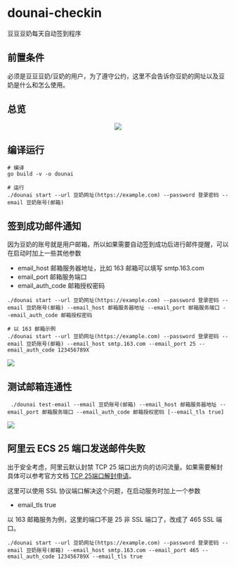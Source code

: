 # dounai-checkin

豆豆豆奶每天自动签到程序

## 前置条件

必须是豆豆豆奶/豆奶的用户，为了遵守公约，这里不会告诉你豆奶的网址以及豆奶是什么和怎么使用。

## 总览

<div align="center"><img src="https://cdn.xiaobinqt.cn/xiaobinqt.io/20230419/be92e64b88c4411a863954c1c7c8fae1.png?imageView2/0/q/75|watermark/2/text/eGlhb2JpbnF0/font/dmlqYXlh/fontsize/1000/fill/IzVDNUI1Qg==/dissolve/52/gravity/SouthEast/dx/15/dy/15" width=  /></div>

## 编译运行

```shell
# 编译
go build -v -o dounai 

# 运行
./dounai start --url 豆奶网址(https://example.com) --password 登录密码 --email 豆奶账号(邮箱)
```

## 签到成功邮件通知

因为豆奶的账号就是用户邮箱，所以如果需要自动签到成功后进行邮件提醒，可以在启动时加上一些其他参数

+ email_host 邮箱服务器地址，比如 163 邮箱可以填写 smtp.163.com
+ email_port 邮箱服务端口
+ email_auth_code 邮箱授权密码

```shell
./dounai start --url 豆奶网址(https://example.com) --password 登录密码 --email 豆奶账号(邮箱) --email_host 邮箱服务器地址 --email_port 邮箱服务端口 --email_auth_code 邮箱授权密码

# 以 163 邮箱示例
./dounai start --url 豆奶网址(https://example.com) --password 登录密码 --email 豆奶账号(邮箱) --email_host smtp.163.com --email_port 25 --email_auth_code 123456789X
```

![](https://cdn.xiaobinqt.cn/xiaobinqt.io/20230419/a83012ad7b5142efa49f8e6e30f1ae0c.png?imageView2/0/q/75|watermark/2/text/eGlhb2JpbnF0/font/dmlqYXlh/fontsize/1000/fill/IzVDNUI1Qg==/dissolve/52/gravity/SouthEast/dx/15/dy/15)

## 测试邮箱连通性

```shell
 ./dounai test-email --email 豆奶账号(邮箱) --email_host 邮箱服务器地址 --email_port 邮箱服务端口 --email_auth_code 邮箱授权密码 [--email_tls true]
```

![](https://cdn.xiaobinqt.cn/xiaobinqt.io/20230419/9319cbe4880e4fc398e220736be7b537.png?imageView2/0/q/75|watermark/2/text/eGlhb2JpbnF0/font/dmlqYXlh/fontsize/1000/fill/IzVDNUI1Qg==/dissolve/52/gravity/SouthEast/dx/15/dy/15)

## 阿里云 ECS 25 端口发送邮件失败

出于安全考虑，阿里云默认封禁 TCP 25
端口出方向的访问流量。如果需要解封具体可以参考官方文档 [TCP 25端口解封申请](https://help.aliyun.com/document_detail/56130.html)。

这里可以使用 SSL 协议端口解决这个问题，在启动服务时加上一个参数

+ email_tls true

以 163 邮箱服务为例，这里的端口不是 25 非 SSL 端口了，改成了 465 SSL 端口。

```shell
./dounai start --url 豆奶网址(https://example.com) --password 登录密码 --email 豆奶账号(邮箱) --email_host smtp.163.com --email_port 465 --email_auth_code 123456789X --email_tls true
```

